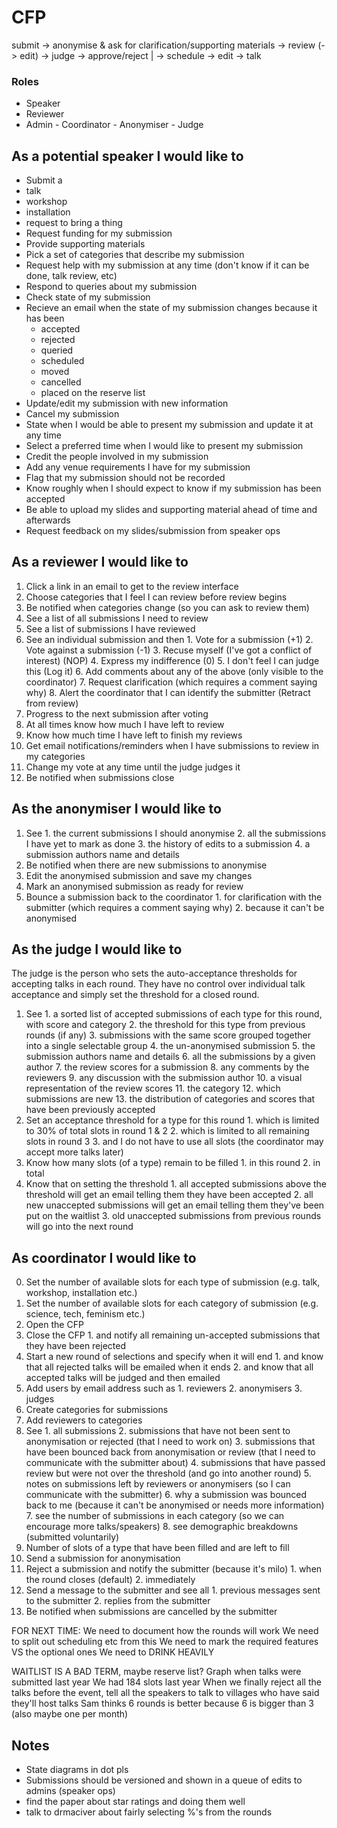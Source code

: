 # CFP

submit -> anonymise & ask for clarification/supporting materials -> review (-> edit) -> judge -> approve/reject | -> schedule -> edit -> talk

### Roles
- Speaker
- Reviewer
- Admin
        - Coordinator
        - Anonymiser
        - Judge

As a potential speaker I would like to
--------------------------------------
* Submit a
 * talk
 * workshop
 * installation
 * request to bring a thing
* Request funding for my submission
* Provide supporting materials
* Pick a set of categories that describe my submission
* Request help with my submission at any time (don't know if it can be done, talk review, etc)
* Respond to queries about my submission
* Check state of my submission
* Recieve an email when the state of my submission changes because it has been
    * accepted
    * rejected
    * queried
    * scheduled
    * moved
    * cancelled
    * placed on the reserve list
* Update/edit my submission with new information
* Cancel my submission
* State when I would be able to present my submission and update it at any time
* Select a preferred time when I would like to present my submission
* Credit the people involved in my submission
* Add any venue requirements I have for my submission
* Flag that my submission should not be recorded
* Know roughly when I should expect to know if my submission has been accepted
* Be able to upload my slides and supporting material ahead of time and afterwards
* Request feedback on my slides/submission from speaker ops

As a reviewer I would like to
-----------------------------
1. Click a link in an email to get to the review interface
2. Choose categories that I feel I can review before review begins
3. Be notified when categories change (so you can ask to review them)
5. See a list of all submissions I need to review
6. See a list of submissions I have reviewed
6. See an individual submission and then
        1. Vote for a submission (+1)
        2. Vote against a submission (-1)
        3. Recuse myself (I've got a conflict of interest) (NOP)
        4. Express my indifference (0)
        5. I don't feel I can judge this (Log it)
        6. Add comments about any of the above (only visible to the coordinator)
        7. Request clarification (which requires a comment saying why)
        8. Alert the coordinator that I can identify the submitter (Retract from review)
7. Progress to the next submission after voting
8. At all times know how much I have left to review
9. Know how much time I have left to finish my reviews
10. Get email notifications/reminders when I have submissions to review in my categories
12. Change my vote at any time until the judge judges it
13. Be notified when submissions close

As the anonymiser I would like to
---------------------------------
1. See
        1. the current submissions I should anonymise
        2. all the submissions I have yet to mark as done
        3. the history of edits to a submission
        4. a submission authors name and details
4. Be notified when there are new submissions to anonymise
5. Edit the anonymised submission and save my changes
6. Mark an anonymised submission as ready for review
7. Bounce a submission back to the coordinator
        1. for clarification with the submitter (which requires a comment saying why)
        2. because it can't be anonymised

As the judge I would like to
----------------------------
The judge is the person who sets the auto-acceptance thresholds for accepting talks in each round. They have no control over individual talk acceptance and simply set the threshold for a closed round.

1. See
        1. a sorted list of accepted submissions of each type for this round, with score and category
        2. the threshold for this type from previous rounds (if any)
        3. submissions with the same score grouped together into a single selectable group
        4. the un-anonymised submission
        5. the submission authors name and details
        6. all the submissions by a given author
        7. the review scores for a submission
        8. any comments by the reviewers
        9. any discussion with the submission author
        10. a visual representation of the review scores
        11. the category
        12. which submissions are new
        13. the distribution of categories and scores that have been previously accepted
2. Set an acceptance threshold for a type for this round
        1. which is limited to 30% of total slots in round 1 & 2
        2. which is limited to all remaining slots in round 3
        3. and I do not have to use all slots (the coordinator may accept more talks later)
3. Know how many slots (of a type) remain to be filled
        1. in this round
        2. in total
4. Know that on setting the threshold
        1. all accepted submissions above the threshold will get an email telling them they have been accepted
        2. all new unaccepted submissions will get an email telling them they've been put on the waitlist
        3. old unaccepted submissions from previous rounds will go into the next round

As coordinator I would like to
------------------------------
0. Set the number of available slots for each type of submission (e.g. talk, workshop, installation etc.)
1. Set the number of available slots for each category of submission (e.g. science, tech, feminism etc.)
1. Open the CFP
2. Close the CFP
        1. and notify all remaining un-accepted submissions that they have been rejected
3. Start a new round of selections and specify when it will end
        1. and know that all rejected talks will be emailed when it ends
        2. and know that all accepted talks will be judged and then emailed
4. Add users by email address such as
        1. reviewers
        2. anonymisers
        3. judges
5. Create categories for submissions
6. Add reviewers to categories
7. See
        1. all submissions
        2. submissions that have not been sent to anonymisation or rejected (that I need to work on)
        3. submissions that have been bounced back from anonymisation or review (that I need to communicate with the submitter about)
        4. submissions that have passed review but were not over the threshold (and go into another round)
        5. notes on submissions left by reviewers or anonymisers (so I can communicate with the submitter)
        6. why a submission was bounced back to me (because it can't be anonymised or needs more information)
        7. see the number of submissions in each category (so we can encourage more talks/speakers)
        8. see demographic breakdowns (submitted voluntarily)
8. Number of slots of a type that have been filled and are left to fill
9. Send a submission for anonymisation
10. Reject a submission and notify the submitter (because it's milo)
        1. when the round closes (default)
        2. immediately
11. Send a message to the submitter and see all
        1. previous messages sent to the submitter
        2. replies from the submitter
12. Be notified when submissions are cancelled by the submitter


FOR NEXT TIME:
We need to document how the rounds will work
We need to split out scheduling etc from this
We need to mark the required features VS the optional ones
We need to DRINK HEAVILY

WAITLIST IS A BAD TERM, maybe reserve list?
Graph when talks were submitted last year
We had 184 slots last year
When we finally reject all the talks before the event, tell all the speakers to talk to villages who have said they'll host talks
Sam thinks 6 rounds is better because 6 is bigger than 3 (also maybe one per month)

Notes
-----
* State diagrams in dot pls
* Submissions should be versioned and shown in a queue of edits to admins (speaker ops)
* find the paper about star ratings and doing them well
* talk to drmaciver about fairly selecting %'s from the rounds
